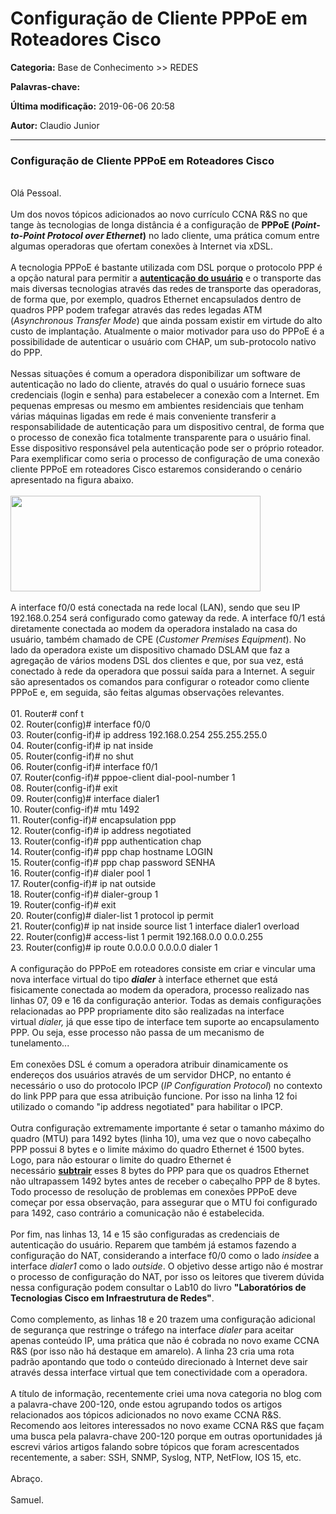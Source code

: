 # Configuração de Cliente PPPoE em Roteadores Cisco

**Categoria:** Base de Conhecimento >> REDES

**Palavras-chave:** 

**Última modificação:** 2019-06-06 20:58

**Autor:** Claudio Junior

---

<h3 class="post-title entry-title">Configuração de Cliente PPPoE em Roteadores Cisco</h3>
<div class="post-header">
<div class="post-header-line-1"> </div>
</div>
<div id="post-body-6813028536322442349" class="post-body entry-content">
<div>Olá Pessoal.</div>
<div> </div>
<div>Um dos novos tópicos adicionados ao novo currículo CCNA R&S no que tange às tecnologias de longa distância é a configuração de <strong>PPPoE (<em>Point-to-Point Protocol over Ethernet</em>)</strong> no lado cliente, uma prática comum entre algumas operadoras que ofertam conexões à Internet via xDSL.</div>
<div> </div>
<div>A tecnologia PPPoE é bastante utilizada com DSL porque o protocolo PPP é a opção natural para permitir a <strong><u>autenticação do usuário</u></strong> e o transporte das mais diversas tecnologias através das redes de transporte das operadoras, de forma que, por exemplo, quadros Ethernet encapsulados dentro de quadros PPP podem trafegar através das redes legadas ATM (<em>Asynchronous Transfer Mode</em>) que ainda possam existir em virtude do alto custo de implantação. Atualmente o maior motivador para uso do PPPoE é a possibilidade de autenticar o usuário com CHAP, um sub-protocolo nativo do PPP.</div>
<div> </div>
<div>Nessas situações é comum a operadora disponibilizar um software de autenticação no lado do cliente, através do qual o usuário fornece suas credenciais (login e senha) para estabelecer a conexão com a Internet. Em pequenas empresas ou mesmo em ambientes residenciais que tenham várias máquinas ligadas em rede é mais conveniente transferir a responsabilidade de autenticação para um dispositivo central, de forma que o processo de conexão fica totalmente transparente para o usuário final. Esse dispositivo responsável pela autenticação pode ser o próprio roteador. Para exemplificar como seria o processo de configuração de uma conexão cliente PPPoE em roteadores Cisco estaremos considerando o cenário apresentado na figura abaixo.</div>
<div> </div>
<div class="separator"><a href="http://1.bp.blogspot.com/-ufGBqlB3IaU/Uhw1SnwUQwI/AAAAAAAAA\_I/uoMxcTNhkV8/s1600/PPPoE.png"><img src="https://1.bp.blogspot.com/-ufGBqlB3IaU/Uhw1SnwUQwI/AAAAAAAAA\_I/uoMxcTNhkV8/s400/PPPoE.png" width="400" height="153" /></a></div>
<div> </div>
<div>A interface f0/0 está conectada na rede local (LAN), sendo que seu IP 192.168.0.254 será configurado como gateway da rede. A interface f0/1 está diretamente conectada ao modem da operadora instalado na casa do usuário, também chamado de CPE (<em>Customer Premises Equipment</em>). No lado da operadora existe um dispositivo chamado DSLAM que faz a agregação de vários modens DSL dos clientes e que, por sua vez, está conectado à rede da operadora que possui saída para a Internet. A seguir são apresentados os comandos para configurar o roteador como cliente PPPoE e, em seguida, são feitas algumas observações relevantes.</div>
<div> </div>
<div>01. Router# conf t</div>
<div>02. Router(config)# interface f0/0</div>
<div>03. Router(config-if)# ip address 192.168.0.254 255.255.255.0</div>
<div>04. Router(config-if)# ip nat inside</div>
<div>05. Router(config-if)# no shut</div>
<div>06. Router(config-if)# interface f0/1</div>
<div>07. Router(config-if)# pppoe-client dial-pool-number 1</div>
<div>08. Router(config-if)# exit</div>
<div>09. Router(config)# interface dialer1</div>
<div>10. Router(config-if)# mtu 1492</div>
<div>11. Router(config-if)# encapsulation ppp</div>
<div>12. Router(config-if)# ip address negotiated</div>
<div>13. Router(config-if)# ppp authentication chap </div>
<div>14. Router(config-if)# ppp chap hostname LOGIN</div>
<div>15. Router(config-if)# ppp chap password SENHA</div>
<div>16. Router(config-if)# dialer pool 1 </div>
<div>17. Router(config-if)# ip nat outside</div>
<div>18. Router(config-if)# dialer-group 1</div>
<div>19. Router(config-if)# exit</div>
<div>20. Router(config)# dialer-list 1 protocol ip permit</div>
<div>21. Router(config)# ip nat inside source list 1 interface dialer1 overload</div>
<div>22. Router(config)# access-list 1 permit 192.168.0.0 0.0.0.255</div>
<div>23. Router(config)# ip route 0.0.0.0 0.0.0.0 dialer 1</div>
<div> </div>
<div>A configuração do PPPoE em roteadores consiste em criar e vincular uma nova interface virtual do tipo <em><strong>dialer</strong></em> à interface ethernet que está fisicamente conectada ao modem da operadora, processo realizado nas linhas 07, 09 e 16 da configuração anterior. Todas as demais configurações relacionadas ao PPP propriamente dito são realizadas na interface virtual <em>dialer, </em>já que esse tipo de interface tem suporte ao encapsulamento PPP. Ou seja, esse processo não passa de um mecanismo de tunelamento...</div>
<div> </div>
<div>Em conexões DSL é comum a operadora atribuir dinamicamente os endereços dos usuários através de um servidor DHCP, no entanto é necessário o uso do protocolo IPCP (<em>IP Configuration Protocol</em>) no contexto do link PPP para que essa atribuição funcione. Por isso na linha 12 foi utilizado o comando "ip address negotiated" para habilitar o IPCP. </div>
<div> </div>
<div>Outra configuração extremamente importante é setar o tamanho máximo do quadro (MTU) para 1492 bytes (linha 10), uma vez que o novo cabeçalho PPP possui 8 bytes e o limite máximo do quadro Ethernet é 1500 bytes. Logo, para não estourar o limite do quadro Ethernet é necessário <u><strong>subtrair</strong></u> esses 8 bytes do PPP para que os quadros Ethernet não ultrapassem 1492 bytes antes de receber o cabeçalho PPP de 8 bytes. Todo processo de resolução de problemas em conexões PPPoE deve começar por essa observação, para assegurar que o MTU foi configurado para 1492, caso contrário a comunicação não é estabelecida.</div>
<div> </div>
<div>Por fim, nas linhas 13, 14 e 15 são configuradas as credenciais de autenticação do usuário. Reparem que também já estamos fazendo a configuração do NAT, considerando a interface f0/0 como o lado <em>inside</em>e a interface <em>dialer1</em> como o lado <em>outside</em>. O objetivo desse artigo não é mostrar o processo de configuração do NAT, por isso os leitores que tiverem dúvida nessa configuração podem consultar o Lab10 do livro <strong>"Laboratórios de Tecnologias Cisco em Infraestrutura de Redes"</strong>.</div>
<div> </div>
<div>Como complemento, as linhas 18 e 20 trazem uma configuração adicional de segurança que restringe o tráfego na interface <em>dialer</em> para aceitar apenas conteúdo IP, uma prática que não é cobrada no novo exame CCNA R&S (por isso não há destaque em amarelo). A linha 23 cria uma rota padrão apontando que todo o conteúdo direcionado à Internet deve sair através dessa interface virtual que tem conectividade com a operadora.</div>
<div> </div>
<div>A título de informação, recentemente criei uma nova categoria no blog com a palavra-chave 200-120, onde estou agrupando todos os artigos relacionados aos tópicos adicionados no novo exame CCNA R&S. Recomendo aos leitores interessados no novo exame CCNA R&S que façam uma busca pela palavra-chave 200-120 porque em outras oportunidades já escrevi vários artigos falando sobre tópicos que foram acrescentados recentemente, a saber: SSH, SNMP, Syslog, NTP, NetFlow, IOS 15, etc.</div>
<div> </div>
<div>Abraço.</div>
<div> </div>
<div>Samuel.</div>
</div>